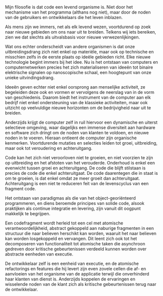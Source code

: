 Mijn filosofie is dat code een levend organisme is. Niet door het mechanisme van het programma (althans nog niet), maar door de noden van de gebruikers en ontwikkelaars die het leven inblazen.

Als mens zijn we immers, net als elk levend wezen, voortdurend op zoek naar nieuwe gebieden om ons naar uit te breiden. Telkens wij iets bereiken, zien we dat slechts als uitvalsbasis voor nieuwe verwezenlijkingen.

Wat ons echter onderscheidt van andere organismen is dat onze uitbreidingsdrang zich niet enkel op materiële, maar ook op technische en misschien zelfs in de eerste plaats op ideële gebieden richt. Elke nieuwe technologie begint immers bij het idee. Nu is het ontstaan van computers en computernetwerken precies het zich materialiseren van ideeën tot binaire elektrische signalen op nanoscopische schaal, een hoogtepunt van onze unieke uitvindingsdrang.

Ideeën geven echter niet enkel oorsprong aan menselijke activiteit, ze begeleiden deze ook en vormen er vervolgens de neerslag van in de vorm van geschiedenis. Daarom biedt het instrument van de computer aan elk bedrijf niet enkel ondersteuning van de klassieke activiteiten, maar ook uitzicht op veelvuldige nieuwe horizonten om de bedrijvigheid naar uit te breiden.

Anderzijds krijgt de computer zelf in ruil hiervoor een dynamische en uiterst selectieve omgeving, waar dagelijks een immense diversiteit aan hardware en software zich dringt om de noden van klanten te voldoen, en nieuwe noden in te voeren. Hieraan ontleent de computer zijn organische kenmerken. Voortdurende mutaties en selecties leiden tot groei, uitbreiding, maar ook tot veroudering en achteruitgang.

Code kan het zich niet veroorloven niet te groeien, en niet voorzien te zijn op uitbreiding en het afstoten van het verouderde. Onderhoud is enkel een evenwicht tussen groei en achteruitgang. De code die blijft stilstaan is precies de code die enkel achteruitgaat. De code daarentegen die in staat is om te groeien, is dat enkel omdat ze meer groeit dan achteruitgaat. Achteruitgang is een niet te reduceren feit van de levenscyclus van een fragment code.

Het ontstaan van paradigmas als die van het object-georiënteerd programmeren, en diens beroemde principes van solide code, alsook praktijken als continue integratie en levering, zijn vanuit dit oogpunt makkelijk te begrijpen.

Een codefragment wordt herleid tot een cel met atomische verantwoordelijkheid, abstract gekoppeld aan naburige fragmenten in een structuur die naar believen herschikt kan worden, waaruit het naar believen kan worden losgekoppeld en vervangen. Dit leent zich ook tot het decomposeren van functionaliteit tot atomische taken die asynchroon gedreven door kritische gebeurtenissen verdeeld kunnen worden over abstracte eenheden van executie.

De ontwikkelaar zelf is een eenheid van executie, en de atomische refactorings en features die hij levert zijn even zovele cellen die af- en aanvloeien van het organisme van de applicatie terwijl die onverhinderd haar klanten van dienst is. Anderzijds koppelen de ervaringen en wisselende noden van de klant zich als kritische gebeurtenissen terug naar de ontwikkelaar.